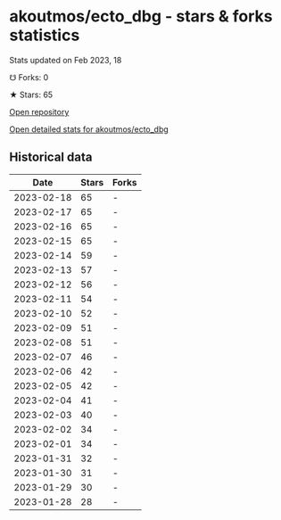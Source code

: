 # akoutmos/ecto_dbg - stars & forks statistics

Stats updated on Feb 2023, 18

☋ Forks: 0

★ Stars: 65

[Open repository](https://github.com/akoutmos/ecto_dbg)

[Open detailed stats for akoutmos/ecto_dbg](https://reviewgithub.com/rep/akoutmos/ecto_dbg)

## Historical data
| Date | Stars | Forks |
|------|-------|-------|
| 2023-02-18 | 65 | - | 
| 2023-02-17 | 65 | - | 
| 2023-02-16 | 65 | - | 
| 2023-02-15 | 65 | - | 
| 2023-02-14 | 59 | - | 
| 2023-02-13 | 57 | - | 
| 2023-02-12 | 56 | - | 
| 2023-02-11 | 54 | - | 
| 2023-02-10 | 52 | - | 
| 2023-02-09 | 51 | - | 
| 2023-02-08 | 51 | - | 
| 2023-02-07 | 46 | - | 
| 2023-02-06 | 42 | - | 
| 2023-02-05 | 42 | - | 
| 2023-02-04 | 41 | - | 
| 2023-02-03 | 40 | - | 
| 2023-02-02 | 34 | - | 
| 2023-02-01 | 34 | - | 
| 2023-01-31 | 32 | - | 
| 2023-01-30 | 31 | - | 
| 2023-01-29 | 30 | - | 
| 2023-01-28 | 28 | - | 

